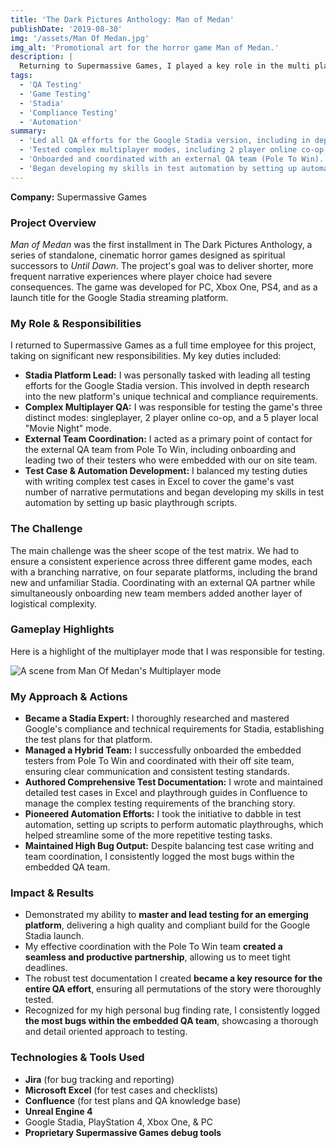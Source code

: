 ```yaml
---
title: 'The Dark Pictures Anthology: Man of Medan'
publishDate: '2019-08-30'
img: '/assets/Man Of Medan.jpg'
img_alt: 'Promotional art for the horror game Man of Medan.'
description: |
  Returning to Supermassive Games, I played a key role in the multi platform QA of this cinematic horror title, notably leading testing efforts for the Google Stadia version and focusing on complex networked multiplayer modes.
tags:
  - 'QA Testing'
  - 'Game Testing'
  - 'Stadia'
  - 'Compliance Testing'
  - 'Automation'
summary:
  - 'Led all QA efforts for the Google Stadia version, including in depth platform research.'
  - 'Tested complex multiplayer modes, including 2 player online co-op and 5 player local.'
  - 'Onboarded and coordinated with an external QA team (Pole To Win).'
  - 'Began developing my skills in test automation by setting up automated playthrough scripts.'
---
```


**Company:** Supermassive Games

### Project Overview
*Man of Medan* was the first installment in The Dark Pictures Anthology, a series of standalone, cinematic horror games designed as spiritual successors to *Until Dawn*. The project's goal was to deliver shorter, more frequent narrative experiences where player choice had severe consequences. The game was developed for PC, Xbox One, PS4, and as a launch title for the Google Stadia streaming platform.

### My Role & Responsibilities
I returned to Supermassive Games as a full time employee for this project, taking on significant new responsibilities. My key duties included:
* **Stadia Platform Lead:** I was personally tasked with leading all testing efforts for the Google Stadia version. This involved in depth research into the new platform's unique technical and compliance requirements.
* **Complex Multiplayer QA:** I was responsible for testing the game's three distinct modes: singleplayer, 2 player online co-op, and a 5 player local "Movie Night" mode.
* **External Team Coordination:** I acted as a primary point of contact for the external QA team from Pole To Win, including onboarding and leading two of their testers who were embedded with our on site team.
* **Test Case & Automation Development:** I balanced my testing duties with writing complex test cases in Excel to cover the game's vast number of narrative permutations and began developing my skills in test automation by setting up basic playthrough scripts.

### The Challenge
The main challenge was the sheer scope of the test matrix. We had to ensure a consistent experience across three different game modes, each with a branching narrative, on four separate platforms, including the brand new and unfamiliar Stadia. Coordinating with an external QA partner while simultaneously onboarding new team members added another layer of logistical complexity.

### Gameplay Highlights

Here is a highlight of the multiplayer mode that I was responsible for testing.

<img src="/assets/Man Of Medan Highlight.webp" alt="A scene from Man Of Medan's Multiplayer mode" class="centered-image" />

### My Approach & Actions
* **Became a Stadia Expert:** I thoroughly researched and mastered Google's compliance and technical requirements for Stadia, establishing the test plans for that platform.
* **Managed a Hybrid Team:** I successfully onboarded the embedded testers from Pole To Win and coordinated with their off site team, ensuring clear communication and consistent testing standards.
* **Authored Comprehensive Test Documentation:** I wrote and maintained detailed test cases in Excel and playthrough guides in Confluence to manage the complex testing requirements of the branching story.
* **Pioneered Automation Efforts:** I took the initiative to dabble in test automation, setting up scripts to perform automatic playthroughs, which helped streamline some of the more repetitive testing tasks.
* **Maintained High Bug Output:** Despite balancing test case writing and team coordination, I consistently logged the most bugs within the embedded QA team.

### Impact & Results
* Demonstrated my ability to **master and lead testing for an emerging platform**, delivering a high quality and compliant build for the Google Stadia launch.
* My effective coordination with the Pole To Win team **created a seamless and productive partnership**, allowing us to meet tight deadlines.
* The robust test documentation I created **became a key resource for the entire QA effort**, ensuring all permutations of the story were thoroughly tested.
* Recognized for my high personal bug finding rate, I consistently logged **the most bugs within the embedded QA team**, showcasing a thorough and detail oriented approach to testing.

### Technologies & Tools Used
* **Jira** (for bug tracking and reporting)
* **Microsoft Excel** (for test cases and checklists)
* **Confluence** (for test plans and QA knowledge base)
* **Unreal Engine 4**
* Google Stadia, PlayStation 4, Xbox One, & PC
* **Proprietary Supermassive Games debug tools**
